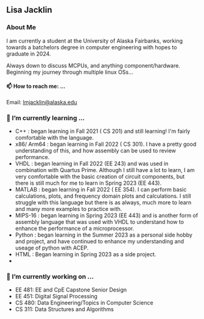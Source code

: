 ## Lisa Jacklin
### About Me
I am currently a student at the University of Alaska Fairbanks, working towards a batchelors degree in computer engineering with hopes to graduate in 2024. 

Always down to discuss MCPUs, and anything component/hardware.
Beginning my journey through multiple linux OSs...

#### 📫 How to reach me: ...
  Email: lmjacklin@alaska.edu
  
### 🌱 I’m currently learning ...
  - C++ : began learning in Fall 2021 ( CS 201) and still learning! I'm fairly comfortable with the language.
  - x86/ Arm64  : began learning in Fall 2022 ( CS 301). I have a pretty good understanding of this, and how assembly can be used to review performance.
  - VHDL : began learning in Fall 2022 (EE 243) and was used in combination with Quartus Prime. Although I still have a lot to learn, I am very comfortable with the basic creation of circuit components, but there is still much for me to learn in Spring 2023 (EE 443).
  - MATLAB : began learning in Fall 2022 ( EE 354). I can perform basic calculations, plots, and frequency domain plots and calculations. I still struggle with this language but there is as always, much more to learn and many more examples to practice with.
  - MIPS-16 : began learning in Spring 2023 (EE 443) and is another form of assembly language that was used with VHDL to understand how to enhance the performance of a microprocessor.
  - Python : began learning in the Summer 2023 as a personal side hobby and project, and have continued to enhance my understanding and useage of python with ACEP.
  - HTML : Began learning in Spring 2023 as a side project.
  - 

### 🔭 I’m currently working on ...
- EE 481: EE and CpE Capstone Senior Design
- EE 451: Digital Signal Processing
- CS 480: Data Engineering/Topics in Computer Science
- CS 311: Data Structures and Algorithms
  

<!--
**LisaJacklin/LisaJacklin** is a ✨ _special_ ✨ repository because its `README.md` (this file) appears on your GitHub profile.

Here are some ideas to get you started:
- 👯 I’m looking to collaborate on ...
- 🤔 I’m looking for help with ...
- 💬 Ask me about ...
- 😄 Pronouns: ...
- ⚡ Fun fact: ...
-->
